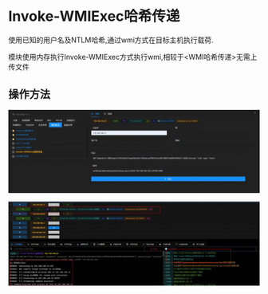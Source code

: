 # Invoke-WMIExec哈希传递


使用已知的用户名及NTLM哈希,通过wmi方式在目标主机执行载荷.

模块使用内存执行Invoke-WMIExec方式执行wmi,相较于<WMI哈希传递>无需上传文件

## 操作方法
![](img\LateralMovement_PassTheHash_ByInvokeWMIExec\1.webp)

![](img\LateralMovement_PassTheHash_ByInvokeWMIExec\2.webp)




